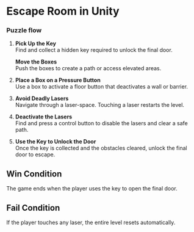 # Escape Room in Unity

### Puzzle flow

1. **Pick Up the Key**  
   Find and collect a hidden key required to unlock the final door.

   **Move the Boxes**  
   Push the boxes to create a path or access elevated areas.

3. **Place a Box on a Pressure Button**  
   Use a box to activate a floor button that deactivates a wall or barrier.

4. **Avoid Deadly Lasers**  
   Navigate through a laser-space. Touching a laser restarts the level.

5. **Deactivate the Lasers**  
   Find and press a control button to disable the lasers and clear a safe path.

6. **Use the Key to Unlock the Door**  
   Once the key is collected and the obstacles cleared, unlock the final door to escape.

## Win Condition
The game ends when the player uses the key to open the final door.

## Fail Condition
If the player touches any laser, the entire level resets automatically.
